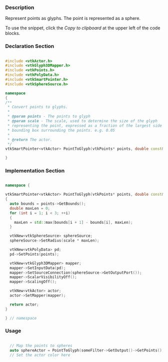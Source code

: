 ### Description

Represent points as glyphs. The point is represented as a sphere.

To use the snippet, click the *Copy to clipboard* at the upper left of the code blocks.

### Declaration Section

```c++

#include <vtkActor.h>
#include <vtkGlyph3DMapper.h>
#include <vtkPoints.h>
#include <vtkPolyData.h>
#include <vtkSmartPointer.h>
#include <vtkSphereSource.h>

namespace
{
/**
 * Convert points to glyphs.
 *
 * @param points - The points to glyph
 * @param scale - The scale, used to determine the size of the glyph
 * representing the point, expressed as a fraction of the largest side of the
 * bounding box surrounding the points. e.g. 0.05
 *
 * @return The actor.
 */
vtkSmartPointer<vtkActor> PointToGlyph(vtkPoints* points, double const& scale);

}

```

### Implementation Section

``` c++

namespace {

vtkSmartPointer<vtkActor> PointToGlyph(vtkPoints* points, double const& scale)
{
  auto bounds = points->GetBounds();
  double maxLen = 0;
  for (int i = 1; i < 3; ++i)
  {
    maxLen = std::max(bounds[i + 1] - bounds[i], maxLen);
  }

  vtkNew<vtkSphereSource> sphereSource;
  sphereSource->SetRadius(scale * maxLen);

  vtkNew<vtkPolyData> pd;
  pd->SetPoints(points);

  vtkNew<vtkGlyph3DMapper> mapper;
  mapper->SetInputData(pd);
  mapper->SetSourceConnection(sphereSource->GetOutputPort());
  mapper->ScalarVisibilityOff();
  mapper->ScalingOff();

  vtkNew<vtkActor> actor;
  actor->SetMapper(mapper);

  return actor;
}

} // namespace
```

### Usage

``` c++

  // Map the points to spheres
  auto sphereActor = PointToGlyph(someFilter->GetOutput()->GetPoints(), 0.05);
  // Set the actor color here

```

